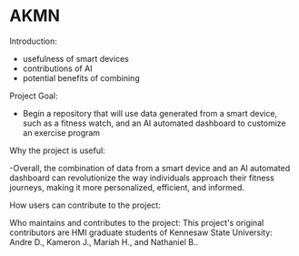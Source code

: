 # AKMN

Introduction:
- usefulness of smart devices
- contributions of AI
- potential benefits of combining 

Project Goal:
- Begin a repository that will use data generated from a smart device, such as a fitness watch, and an AI automated dashboard to customize an exercise program


Why the project is useful:

-Overall, the combination of data from a smart device and an AI automated dashboard can revolutionize the way individuals approach their fitness journeys, making it more personalized, efficient, and informed.


How users can contribute to the project:



Who maintains and contributes to the project:
This project's original contributors are HMI graduate students of Kennesaw State University: Andre D., Kameron J., Mariah H., and Nathaniel B..
